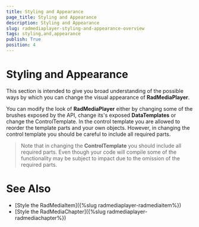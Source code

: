 ```yaml
---
title: Styling and Appearance
page_title: Styling and Appearance
description: Styling and Appearance
slug: radmediaplayer-styling-and-appearance-overview
tags: styling,and,appearance
publish: True
position: 4
---
```


# Styling and Appearance

This section is intended to give you broad understanding of the possible ways by which you can change the visual appearance of __RadMediaPlayer__. 

You can modify the look of __RadMediaPlayer__ either by changing some of the brushes exposed by the API, change its's exposed __DataTemplates__ or change the ControlTemplate. In the control template you are allowed to reorder the template parts and your own objects. However, in changing the control template you should be careful to include all required parts.

> Note that in changing the __ControlTemplate__ you should include all required parts. Even though your code will compile some of the functionality may be subject to impact due to the omission of the required parts. 

# See Also
 * [Style the RadMediaItem]({%slug radmediaplayer-radmediaitem%})
 * [Style the RadMediaChapter]({%slug radmediaplayer-radmediachapter%})